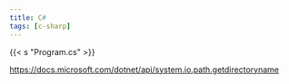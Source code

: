 ```yaml
---
title: C#
tags: [c-sharp]
---
```


{{< s "Program.cs" >}}

<https://docs.microsoft.com/dotnet/api/system.io.path.getdirectoryname>
